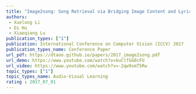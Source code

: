 ```yaml
---  
title: "Image2song: Song Retrieval via Bridging Image Content and Lyric Words"  
authors:  
 - Xuelong Li
 - Di Hu
 - Xiaoqiang Lu 
publication_types: ["1"]  
publication: International Conference on Computer Vision (ICCV) 2017   
publication_types_name: Conference Paper  
url_pdf: https://dtaoo.github.io/papers/2017_image2song.pdf  
url_demo: https://www.youtube.com/watch?v=kuClfGG0cFU  
url_video: https://www.youtube.com/watch?v=-2qw9smT5Rw  
topic_types: ["1"]
topic_types_name: Audio-Visual Learning
rating : 2017_07_01
---  
```

